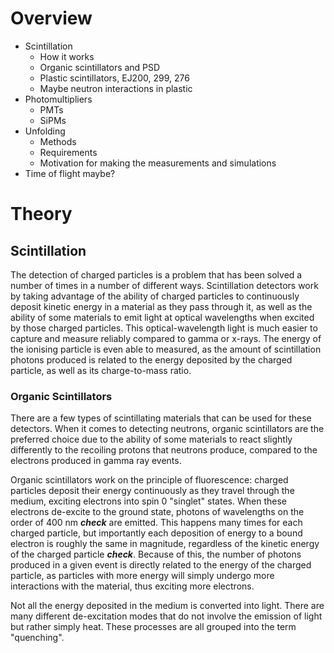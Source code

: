 # Overview
- Scintillation
	- How it works
	- Organic scintillators and PSD
	- Plastic scintillators, EJ200, 299, 276
	- Maybe neutron interactions in plastic
- Photomultipliers
	- PMTs
	- SiPMs
- Unfolding
	- Methods
	- Requirements
	- Motivation for making the measurements and simulations
- Time of flight maybe?


# Theory
## Scintillation
The detection of charged particles is a problem that has been solved a number of times in a number of different ways. Scintillation detectors work by taking advantage of the ability of charged particles to continuously deposit kinetic energy in a material as they pass through it, as well as the ability of some materials to emit light at optical wavelengths when excited by those charged particles. This optical-wavelength light is much easier to capture and measure reliably compared to gamma or x-rays. The energy of the ionising particle is even able to measured, as the amount of scintillation photons produced is related to the energy deposited by the charged particle, as well as its charge-to-mass ratio.

### Organic Scintillators
There are a few types of scintillating materials that can be used for these detectors. When it comes to detecting neutrons, organic scintillators are the preferred choice due to the ability of some materials to react slightly differently to the recoiling protons that neutrons produce, compared to the electrons produced in gamma ray events.

Organic scintillators work on the principle of fluorescence: charged particles deposit their energy continuously as they travel through the medium, exciting electrons into spin 0 "singlet" states. When these electrons de-excite to the ground state, photons of wavelengths on the order of 400 nm ***check*** are emitted. This happens many times for each charged particle, but importantly each deposition of energy to a bound electron is roughly the same in magnitude, regardless of the kinetic energy of the charged particle ***check***. Because of this, the number of photons produced in a given event is directly related to the energy of the charged particle, as particles with more energy will simply undergo more interactions with the material, thus exciting more electrons.

Not all the energy deposited in the medium is converted into light. There are many different de-excitation modes that do not involve the emission of light but rather simply heat. These processes are all grouped into the term "quenching". 
